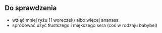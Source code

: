 Do sprawdzenia
--------------

* wziąć mniej ryżu (1 woreczek) albo więcej ananasa
* spróbować użyć tłustszego i miększego sera (coś w rodzaju babybel)
